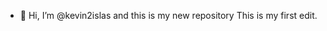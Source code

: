 - 👋 Hi, I’m @kevin2islas and this is my new repository
This is my first edit.

<!---
kevin2islas/kevin2islas is a ✨ special ✨ repository because its `README.md` (this file) appears on your GitHub profile.
You can click the Preview link to take a look at your changes.
--->
